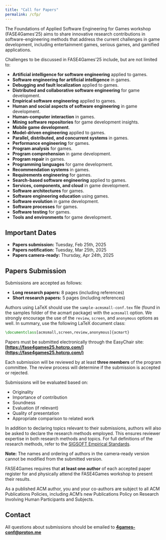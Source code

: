```yaml
---
title: "Call for Papers"
permalink: /cfp/
---
```


The Foundations of Applied Software Engineering for Games workshop (FASE4Games’25) aims to share innovative research contributions in software-engineering methods that address the current challenges in game development, including entertainment games, serious games, and gamified applications.


Challenges to be discussed in FASE4Games’25 include, but are not limited to:

- **Artificial intelligence for software engineering** applied to games.
- **Software engineering for artificial intelligence** in games.
- **Debugging and fault localization** applied to games.
- **Distributed and collaborative software engineering** for game development.
- **Empirical software engineering** applied to games.
- **Human and social aspects of software engineering** in game development.
- **Human-computer interaction** in games.
- **Mining software repositories** for game development insights.
- **Mobile game development**.
- **Model-driven engineering** applied to games.
- **Parallel, distributed, and concurrent systems** in games.
- **Performance engineering** for games.
- **Program analysis** for games.
- **Program comprehension** in game development.
- **Program repair** in games.
- **Programming languages** for game development.
- **Recommendation systems** in games.
- **Requirements engineering** for games.
- **Search-based software engineering** applied to games.
- **Services, components, and cloud** in game development.
- **Software architectures** for games.
- **Software engineering education** using games.
- **Software evolution** in game development.
- **Software processes** for games.
- **Software testing** for games.
- **Tools and environments** for game development.


## Important Dates

- **Papers submission:** Tuesday, Feb 25th, 2025  
- **Papers notification:** Tuesday, Mar 25th, 2025  
- **Papers camera-ready:** Thursday, Apr 24th, 2025  

## Papers Submission

Submissions are accepted as follows:

- **Long research papers:** 8 pages (including references)
- **Short research papers:** 5 pages (including references)

Authors using LaTeX should use the `sample-acmsmall-conf.tex` file (found in the samples folder of the acmart package) with the `acmsmall` option. We strongly encourage the use of the `review`, `screen`, and `anonymous` options as well. In summary, use the following LaTeX document class:  

```latex
\documentclass[acmsmall,screen,review,anonymous]{acmart}
```

Papers must be submitted electronically through the EasyChair site: **[https://fase4games25.hotcrp.com/](https://fase4games25.hotcrp.com/)**  

Each submission will be reviewed by at least **three members** of the program committee. The review process will determine if the submission is accepted or rejected.  

Submissions will be evaluated based on:  

- Originality  
- Importance of contribution  
- Soundness  
- Evaluation (if relevant)  
- Quality of presentation  
- Appropriate comparison to related work  

In addition to declaring topics relevant to their submissions, authors will also be asked to declare the research methods employed. This ensures reviewer expertise in both research methods and topics. For full definitions of the research methods, refer to the [SIGSOFT Empirical Standards](https://www2.sigsoft.org/EmpiricalStandards/form_generator/Checklist.html).  

**Note:** The names and ordering of authors in the camera-ready version cannot be modified from the submitted version.  

FASE4Games requires that **at least one author** of each accepted paper register for and physically attend the FASE4Games workshop to present their results.  

As a published ACM author, you and your co-authors are subject to all ACM Publications Policies, including ACM’s new Publications Policy on Research Involving Human Participants and Subjects.  


## Contact

All questions about submissions should be emailed to **4games-conf@proton.me**